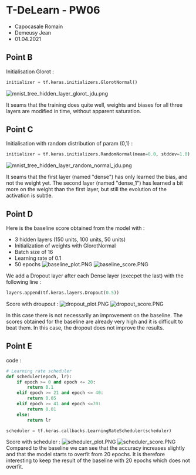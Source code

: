 # T-DeLearn - PW06

* Capocasale Romain
* Demeusy Jean
* 01.04.2021

## Point B

Initialisation Glorot :
```python
initializer = tf.keras.initializers.GlorotNormal()
```

![mnist_tree_hidden_layer_glorot_jdu.png](mnist_tree_hidden_layer_glorot_jdu.png)

It seams that the training does quite well, weights and biases for all three layers are modified in time, without apparent saturation.

## Point C

Initialisation with random distribution of param (0,1) :
```python
initializer = tf.keras.initializers.RandomNormal(mean=0.0, stddev=1.0)
```

![mnist_tree_hidden_layer_random_normal_jdu.png](mnist_tree_hidden_layer_random_normal_jdu.png)

It seams that the first layer (named "dense") has only learned the bias, and not the weight yet. The second layer (named "dense_1") has learned a bit more on the weight than the first layer, but still the evolution of the activation is subtle.

## Point D

Here is the baseline score obtained from the model with : 
* 3 hidden layers (150 units, 100 units, 50 units)
* Initialization of weights with GlorotNormal 
* Batch size of 16
* Learning rate of 0.1
* 50 epochs
![baseline_plot.PNG](baseline_plot.PNG)
![baseline_score.PNG](baseline_score.PNG)

We add a Dropout layer after each Dense layer (execpet the last) with the following line : 

```python
layers.append(tf.keras.layers.Dropout(0.5))
```

Score with droupout :
![dropout_plot.PNG](dropout_plot.PNG)
![dropout_score.PNG](dropout_score.PNG)

In this case there is not necessarily an improvement on the baseline. The scores obtained for the baseline are already very high and it is difficult to beat them. In this case, the dropout does not improve the results.

## Point E

code : 
```python
# Learning rate scheduler
def scheduler(epoch, lr):
    if epoch >= 0 and epoch <= 20:
        return 0.1
    elif epoch >= 21 and epoch <= 40:
        return 0.05
    elif epoch >= 41 and epoch <=70:
        return 0.01
    else:
        return lr

scheduler = tf.keras.callbacks.LearningRateScheduler(scheduler)
```

Score with scheduler :
![scheduler_plot.PNG](scheduler_plot.PNG)
![scheduler_score.PNG](scheduler_score.PNG)
Compared to the baseline we can see that the accuracy increases slightly and that the model starts to overfit from 20 epochs. It is therefore interesting to keep the result of the baseline with 20 epochs which does not overfit.